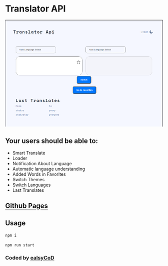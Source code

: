 # Translator API

![Design preview for the Translator API](./design/desktop-preview.png)

## Your users should be able to:

- Smart Translate
- Loader
- Notification About Language
- Automatic language understanding
- Added Words in Favorites
- Switch Themes
- Switch Languages
- Last Translates

## [Github Pages](https://ealsycod.github.io/TranslatorApi/#/)

## Usage

`npm i`

`npm run start`

### Coded by [ealsyCoD](https://github.com/EalsyCoD)
